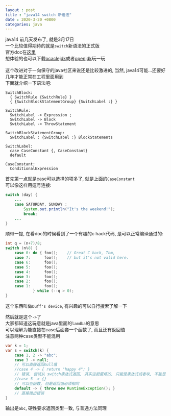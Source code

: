 ```yaml
---
layout : post
title : "java14 switch 新语法"
date : 2020-3-20 +0800
categories: java
---
```


java14 前几天发布了, 就是3月17日  
一个比较值得期待的就是`switch`新语法的正式版  
官方doc在[这里](https://docs.oracle.com/javase/specs/jls/se14/html/jls-14.html#jls-14.11)  
想体验的也可以下载[ocaclejdk](https://www.oracle.com/java/technologies/javase-jdk14-downloads.html)或者[openjdk](http://jdk.java.net/14/)玩一玩    
<br>
这个改进对于一向保守的java社区来说还是比较激进的, 当然, java14可能...还要好几年才能正常在工程里面用到  
下面就介绍一下语法吧:  
```
SwitchBlock:
  { SwitchRule {SwitchRule} } 
  { {SwitchBlockStatementGroup} {SwitchLabel :} }

SwitchRule:
  SwitchLabel -> Expression ; 
  SwitchLabel -> Block 
  SwitchLabel -> ThrowStatement

SwitchBlockStatementGroup:
  SwitchLabel : {SwitchLabel :} BlockStatements

SwitchLabel:
  case CaseConstant {, CaseConstant} 
  default

CaseConstant:
  ConditionalExpression
```

首先第一点就是case可以选择的项多了, 就是上面的`CaseConstant`  
可以像这样用逗号连接:

```java
switch (day) {
    ...
    case SATURDAY, SUNDAY :
        System.out.println("It's the weekend!");
        break;
    ...
}
```

顺带一提, 在看doc的时候看到了一个有趣的c hack代码, 是可以正常编译通过的:  
```c
int q = (n+7)/8;
switch (n%8) {
    case 0: do { foo();    // Great C hack, Tom,
    case 7:      foo();    // but it's not valid here.
    case 6:      foo();
    case 5:      foo();
    case 4:      foo();
    case 3:      foo();
    case 2:      foo();
    case 1:      foo();
            } while (--q > 0);
}
```
这个东西叫做`Duff's device`, 有兴趣的可以自行搜索了解一下

然后就是这个`->`了  
大家都知道这玩意就是java里面的`lamdba`的意思  
可以理解为能直接在case后面套一个函数了, 而且还有返回值  
注意两种case类型不能混用  

```java
var k = 1;
var s = switch(k) {
    case 1, 2 -> "abc";
    case 3 -> null;
    // 可以直接返回null值
    //case 4 -> { return "happy 4"; } 
    // 错误, 尝试从 switch表达式返回, 其实这挺蛋疼的, 只能是表达式或者块, 不能是一个真正的函数
    //case 5 -> {}
    // 可以空函数, 但是返回值必须相同
    default -> { throw new RuntimeException(); }
    // 直接抛出错误
}
```
输出是`abc`, 硬性要求返回类型一致, 与普通方法同理 



